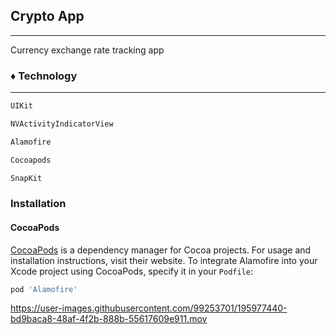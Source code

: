 ##  __Crypto App__

***

Currency exchange rate tracking app

### ♦ Technology
---
```sh
UIKit
```
```sh
NVActivityIndicatorView
```
```sh
Alamofire
```
```sh
Cocoapods
```
```sh
SnapKit
```
### __Installation__

#### CocoaPods

[CocoaPods](https://cocoapods.org) is a dependency manager for Cocoa projects. For usage and installation instructions, visit their website. To integrate Alamofire into your Xcode project using CocoaPods, specify it in your ```Podfile```:

```sh 
pod 'Alamofire'
```
https://user-images.githubusercontent.com/99253701/195977440-bd9baca8-48af-4f2b-888b-55617609e911.mov

